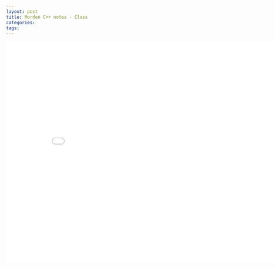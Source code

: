 ```yaml
---
layout: post
title: Morden C++ notes - Class
categories:
tags:
---
```


<center><embed src="/pdfs/posts/Morden cpp note — class.pdf" width="850" height="600"></center>
